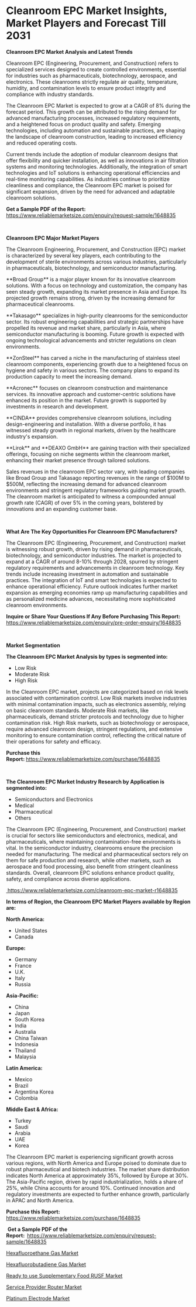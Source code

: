 <p><h1>Cleanroom EPC Market Insights, Market Players and Forecast Till 2031</h1></p><p><strong>Cleanroom EPC Market Analysis and Latest Trends</strong></p>
<p><p>Cleanroom EPC (Engineering, Procurement, and Construction) refers to specialized services designed to create controlled environments, essential for industries such as pharmaceuticals, biotechnology, aerospace, and electronics. These cleanrooms strictly regulate air quality, temperature, humidity, and contamination levels to ensure product integrity and compliance with industry standards.</p><p>The Cleanroom EPC Market is expected to grow at a CAGR of 8% during the forecast period. This growth can be attributed to the rising demand for advanced manufacturing processes, increased regulatory requirements, and a heightened focus on product quality and safety. Emerging technologies, including automation and sustainable practices, are shaping the landscape of cleanroom construction, leading to increased efficiency and reduced operating costs.</p><p>Current trends include the adoption of modular cleanroom designs that offer flexibility and quicker installation, as well as innovations in air filtration systems and monitoring technologies. Additionally, the integration of smart technologies and IoT solutions is enhancing operational efficiencies and real-time monitoring capabilities. As industries continue to prioritize cleanliness and compliance, the Cleanroom EPC market is poised for significant expansion, driven by the need for advanced and adaptable cleanroom solutions.</p></p>
<p><strong>Get a Sample PDF of the Report:&nbsp;</strong> <a href="https://www.reliablemarketsize.com/enquiry/request-sample/1648835?utm_campaign=1105&utm_medium=2&utm_source=Github&utm_content=ia&utm_term=19102024&utm_id=cleanroom-epc">https://www.reliablemarketsize.com/enquiry/request-sample/1648835</a></p>
<p>&nbsp;</p>
<p><strong>Cleanroom EPC Major Market Players</strong></p>
<p><p>The Cleanroom Engineering, Procurement, and Construction (EPC) market is characterized by several key players, each contributing to the development of sterile environments across various industries, particularly in pharmaceuticals, biotechnology, and semiconductor manufacturing.</p><p>**Broad Group** is a major player known for its innovative cleanroom solutions. With a focus on technology and customization, the company has seen steady growth, expanding its market presence in Asia and Europe. Its projected growth remains strong, driven by the increasing demand for pharmaceutical cleanrooms.</p><p>**Takasago** specializes in high-purity cleanrooms for the semiconductor sector. Its robust engineering capabilities and strategic partnerships have propelled its revenue and market share, particularly in Asia, where semiconductor manufacturing is booming. Future growth is expected with ongoing technological advancements and stricter regulations on clean environments.</p><p>**ZonSteel** has carved a niche in the manufacturing of stainless steel cleanroom components, experiencing growth due to a heightened focus on hygiene and safety in various sectors. The company plans to expand its production capacity to meet the increasing demand.</p><p>**Acronec** focuses on cleanroom construction and maintenance services. Its innovative approach and customer-centric solutions have enhanced its position in the market. Future growth is supported by investments in research and development.</p><p>**CINDA** provides comprehensive cleanroom solutions, including design-engineering and installation. With a diverse portfolio, it has witnessed steady growth in regional markets, driven by the healthcare industry's expansion.</p><p>**Lirok** and **DEAXO GmbH** are gaining traction with their specialized offerings, focusing on niche segments within the cleanroom market, enhancing their market presence through tailored solutions.</p><p>Sales revenues in the cleanroom EPC sector vary, with leading companies like Broad Group and Takasago reporting revenues in the range of $100M to $500M, reflecting the increasing demand for advanced cleanroom environments and stringent regulatory frameworks guiding market growth. The cleanroom market is anticipated to witness a compounded annual growth rate (CAGR) of over 5% in the coming years, bolstered by innovations and an expanding customer base.</p></p>
<p>&nbsp;</p>
<p><strong>What Are The Key Opportunities For Cleanroom EPC Manufacturers?</strong></p>
<p><p>The Cleanroom EPC (Engineering, Procurement, and Construction) market is witnessing robust growth, driven by rising demand in pharmaceuticals, biotechnology, and semiconductor industries. The market is projected to expand at a CAGR of around 8-10% through 2028, spurred by stringent regulatory requirements and advancements in cleanroom technology. Key trends include increasing investment in automation and sustainable practices. The integration of IoT and smart technologies is expected to enhance operational efficiency. Future outlook indicates further market expansion as emerging economies ramp up manufacturing capabilities and as personalized medicine advances, necessitating more sophisticated cleanroom environments.</p></p>
<p><strong>Inquire or Share Your Questions If Any Before Purchasing This Report:</strong> <a href="https://www.reliablemarketsize.com/enquiry/pre-order-enquiry/1648835?utm_campaign=1105&utm_medium=2&utm_source=Github&utm_content=ia&utm_term=19102024&utm_id=cleanroom-epc">https://www.reliablemarketsize.com/enquiry/pre-order-enquiry/1648835</a></p>
<p>&nbsp;</p>
<p><strong>Market Segmentation</strong></p>
<p><strong>The Cleanroom EPC Market Analysis by types is segmented into:</strong></p>
<p><ul><li>Low Risk</li><li>Moderate Risk</li><li>High Risk</li></ul></p>
<p><p>In the Cleanroom EPC market, projects are categorized based on risk levels associated with contamination control. Low Risk markets involve industries with minimal contamination impacts, such as electronics assembly, relying on basic cleanroom standards. Moderate Risk markets, like pharmaceuticals, demand stricter protocols and technology due to higher contamination risk. High Risk markets, such as biotechnology or aerospace, require advanced cleanroom design, stringent regulations, and extensive monitoring to ensure contamination control, reflecting the critical nature of their operations for safety and efficacy.</p></p>
<p><strong>Purchase this Report:&nbsp;</strong><a href="https://www.reliablemarketsize.com/purchase/1648835?utm_campaign=1105&utm_medium=2&utm_source=Github&utm_content=ia&utm_term=19102024&utm_id=cleanroom-epc">https://www.reliablemarketsize.com/purchase/1648835</a></p>
<p>&nbsp;</p>
<p><strong>The Cleanroom EPC Market Industry Research by Application is segmented into:</strong></p>
<p><ul><li>Semiconductors and Electronics</li><li>Medical</li><li>Pharmaceutical</li><li>Others</li></ul></p>
<p><p>The Cleanroom EPC (Engineering, Procurement, and Construction) market is crucial for sectors like semiconductors and electronics, medical, and pharmaceuticals, where maintaining contamination-free environments is vital. In the semiconductor industry, cleanrooms ensure the precision needed for manufacturing. The medical and pharmaceutical sectors rely on them for safe production and research, while other markets, such as aerospace and food processing, also benefit from stringent cleanliness standards. Overall, cleanroom EPC solutions enhance product quality, safety, and compliance across diverse applications.</p></p>
<p><a href="https://www.reliablemarketsize.com/cleanroom-epc-market-r1648835?utm_campaign=1105&utm_medium=2&utm_source=Github&utm_content=ia&utm_term=19102024&utm_id=cleanroom-epc">&nbsp;https://www.reliablemarketsize.com/cleanroom-epc-market-r1648835</a></p>
<p><strong>In terms of Region, the Cleanroom EPC Market Players available by Region are:</strong></p>
<p>
    <p> <strong> North America: </strong>
        <ul>
            <li>United States</li>
            <li>Canada</li>
        </ul>
        </p> 
    <p> <strong> Europe: </strong>
        <ul>
            <li>Germany</li>
            <li>France</li>
            <li>U.K.</li>
            <li>Italy</li>
            <li>Russia</li>
        </ul>
        </p> 
    <p> <strong> Asia-Pacific: </strong>
        <ul>
            <li>China</li>
            <li>Japan</li>
            <li>South Korea</li>
            <li>India</li>
            <li>Australia</li>
            <li>China Taiwan</li>
            <li>Indonesia</li>
            <li>Thailand</li>
            <li>Malaysia</li>
        </ul>
        </p> 
    <p> <strong> Latin America: </strong>
        <ul>
            <li>Mexico</li>
            <li>Brazil</li>
            <li>Argentina Korea</li>
            <li>Colombia</li>
        </ul>
        </p> 
    <p> <strong> Middle East & Africa: </strong>
        <ul>
            <li>Turkey</li>
            <li>Saudi</li>
            <li>Arabia</li>
            <li>UAE</li>
            <li>Korea</li>
        </ul>
    </p>
    </p>
<p><p>The Cleanroom EPC market is experiencing significant growth across various regions, with North America and Europe poised to dominate due to robust pharmaceutical and biotech industries. The market share distribution indicates North America at approximately 35%, followed by Europe at 30%. The Asia-Pacific region, driven by rapid industrialization, holds a share of 25%, while China accounts for around 10%. Continued innovation and regulatory investments are expected to further enhance growth, particularly in APAC and North America.</p></p>
<p><strong>Purchase this Report: </strong><a href="https://www.reliablemarketsize.com/purchase/1648835?utm_campaign=1105&utm_medium=2&utm_source=Github&utm_content=ia&utm_term=19102024&utm_id=cleanroom-epc">https://www.reliablemarketsize.com/purchase/1648835</a></p>
<p>&nbsp;<strong>Get a Sample PDF of the Report:&nbsp;&nbsp;</strong><a href="https://www.reliablemarketsize.com/enquiry/request-sample/1648835?utm_campaign=1105&utm_medium=2&utm_source=Github&utm_content=ia&utm_term=19102024&utm_id=cleanroom-epc">https://www.reliablemarketsize.com/enquiry/request-sample/1648835</a></p>
<p><strong></strong></p>
<p><p><a href="https://github.com/caetlinivcar/Market-Research-Report-List-1/blob/main/hexafluoroethane-gas-market.md?utm_campaign=1105&utm_medium=2&utm_source=Github&utm_content=ia&utm_term=19102024&utm_id=cleanroom-epc">Hexafluoroethane Gas Market</a></p><p><a href="https://github.com/raymederonmot/Market-Research-Report-List-1/blob/main/hexafluorobutadiene-gas-market.md?utm_campaign=1105&utm_medium=2&utm_source=Github&utm_content=ia&utm_term=19102024&utm_id=cleanroom-epc">Hexafluorobutadiene Gas Market</a></p><p><a href="https://www.linkedin.com/pulse/trends-global-ready-use-supplementary-food-rusf-market-forecast-iuute?utm_campaign=1105&utm_medium=2&utm_source=Github&utm_content=ia&utm_term=19102024&utm_id=cleanroom-epc">Ready to use Supplementary Food RUSF Market</a></p><p><a href="https://www.linkedin.com/pulse/service-provider-router-market-global-regional-analysis-focus-cs8fe?utm_campaign=1105&utm_medium=2&utm_source=Github&utm_content=ia&utm_term=19102024&utm_id=cleanroom-epc">Service Provider Router Market</a></p><p><a href="https://www.linkedin.com/pulse/platinum-electrode-market-industry-trends-forecast-period-from-dh2cf?utm_campaign=1105&utm_medium=2&utm_source=Github&utm_content=ia&utm_term=19102024&utm_id=cleanroom-epc">Platinum Electrode Market</a></p></p>